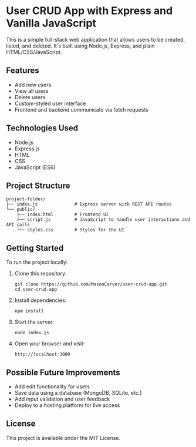 # User CRUD App with Express and Vanilla JavaScript

This is a simple full-stack web application that allows users to be created, listed, and deleted. It's built using Node.js, Express, and plain HTML/CSS/JavaScript.

## Features

- Add new users
- View all users
- Delete users
- Custom-styled user interface
- Frontend and backend communicate via fetch requests

## Technologies Used

- Node.js
- Express.js
- HTML
- CSS
- JavaScript (ES6)

## Project Structure

```
project-folder/
├── index.js              # Express server with REST API routes
└── public/
    ├── index.html        # Frontend UI
    ├── script.js         # JavaScript to handle user interactions and API calls
    └── styles.css        # Styles for the UI
```

## Getting Started

To run the project locally:

1. Clone this repository:

   ```
   git clone https://github.com/MasonCarver/user-crud-app.git
   cd user-crud-app
   ```

2. Install dependencies:

   ```
   npm install
   ```

3. Start the server:

   ```
   node index.js
   ```

4. Open your browser and visit:

   ```
   http://localhost:3000
   ```

## Possible Future Improvements

- Add edit functionality for users
- Save data using a database (MongoDB, SQLite, etc.)
- Add input validation and user feedback
- Deploy to a hosting platform for live access

## License

This project is available under the MIT License.
